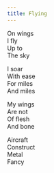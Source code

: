 ```yaml
---
title: Flying
---
```


On wings  
I fly  
Up to  
The sky 

I soar  
With ease  
For miles  
And miles 

My wings  
Are not  
Of flesh  
And bone

Aircraft  
Construct  
Metal  
Fancy
